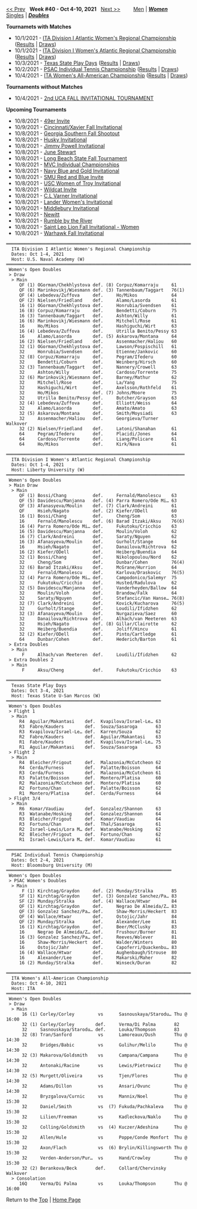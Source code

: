 <a name="top"></a>[<< Prev](women_doubles_2139.md) &nbsp; **Week #40 - Oct 4-10, 2021** &nbsp; [Next >>](women_doubles_2141.md) &nbsp;&nbsp;&nbsp;&nbsp;&nbsp;&nbsp;&nbsp; [Men](./men_doubles_2140.md) &#124; [***Women***](./women_doubles_2140.md) &nbsp;&nbsp;&nbsp;&nbsp;&nbsp; [Singles](./women_singles_2140.md) &#124; [***Doubles***](./women_doubles_2140.md)

**Tournamets with Matches**  
- 10/1/2021 - [ITA Division I Atlantic Women's Regional Championship](#21-03077) ([Results](#21-03077) &#124; <a href="https://colleges.wearecollegetennis.com/competitions/USNavalAcademyW/Tournaments/Overview/EB66D8AE-2B72-4A34-AF59-E6C67DA9A6D8" target="_blank">Draws</a>)  
- 10/1/2021 - [ITA Division I Women's Atlantic Regional Championship](#21-54831) ([Results](#21-54831) &#124; <a href="https://colleges.wearecollegetennis.com/competitions/LibertyUniversityW/Tournaments/Overview/C52564C8-3C18-4053-9A72-29E45A0B7B93" target="_blank">Draws</a>)  
- 10/3/2021 - [Texas State Play Days](#21-09694) ([Results](#21-09694) &#124; <a href="https://colleges.wearecollegetennis.com/competitions/TexasStateUSanMarcosW/Tournaments/Overview/E55B506B-A548-43FC-8A20-46DAF11BD336" target="_blank">Draws</a>)  
- 10/2/2021 - [PSAC Individual Tennis Championship](#21-08096) ([Results](#21-08096) &#124; <a href="https://colleges.wearecollegetennis.com/competitions/BloomsburgUniversityM/Tournaments/Overview/9C9FD25D-5DFE-447C-B77B-66779A3043D4" target="_blank">Draws</a>)  
- 10/4/2021 - [ITA Women's All-American Championship](#21-68261) ([Results](#21-68261) &#124; <a href="https://colleges.wearecollegetennis.com/competitions/ITA/Tournaments/Overview/B19460E5-6590-4ECD-B42F-E38FB40E4E0B" target="_blank">Draws</a>)  

**Tournaments without Matches**  
- 10/4/2021 - <a href="https://colleges.wearecollegetennis.com/competitions/UnivOfCentralArkansasW/Tournaments/Overview/7737FD94-882F-4257-A700-306375BD09EC" target="_blank">2nd UCA FALL INVITATIONAL TOURNAMENT</a>  

**Upcoming Tournaments**  
- 10/8/2021 - <a href="https://colleges.wearecollegetennis.com/competitions/UNCCharlotteW/Tournaments/Overview/928AA6BE-846A-430B-89FA-222F70E8CCBB" target="_blank">49er Invite</a>  
- 10/9/2021 - <a href="https://colleges.wearecollegetennis.com/competitions/UniversityOfCincinnatiW/Tournaments/Overview/B236EDCE-427F-4321-AE87-AD3F3A8FB326" target="_blank">Cincinnati/Xavier Fall Invitational</a>  
- 10/8/2021 - <a href="https://colleges.wearecollegetennis.com/competitions/GeorgiaSouthernUniversityW/Tournaments/Overview/786347CE-968D-49AF-86B6-AE9394B881DC" target="_blank">Georgia Southern Fall Shootout</a>  
- 10/8/2021 - <a href="https://colleges.wearecollegetennis.com/competitions/UniversityOfWashingtonW/Tournaments/Overview/D65D4068-5982-45E7-84BC-99BBD165724E" target="_blank">Husky Invitational</a>  
- 10/8/2021 - <a href="https://colleges.wearecollegetennis.com/competitions/ElonUniversityW/Tournaments/Overview/F4AF6377-B945-4B70-BA5B-A26323CA4E0B" target="_blank">Jimmy Powell Invitational</a>  
- 10/8/2021 - <a href="https://colleges.wearecollegetennis.com/competitions/VanderbiltUniversityW/Tournaments/Overview/572ACF1A-EC23-4778-B429-82AFAA48E432" target="_blank">June Stewart</a>  
- 10/8/2021 - <a href="https://colleges.wearecollegetennis.com/competitions/LongBeachStateUnivW/Tournaments/Overview/2DA2FE11-5CCE-4140-94C9-8E6CB1763488" target="_blank">Long Beach State Fall Tournament</a>  
- 10/8/2021 - <a href="https://colleges.wearecollegetennis.com/competitions/ValparaisoUniversityW/Tournaments/Overview/B904C732-831F-4CCF-A9CB-89AC1D5C58BB" target="_blank">MVC Individual Championships</a>  
- 10/8/2021 - <a href="https://colleges.wearecollegetennis.com/competitions/USNavalAcademyW/Tournaments/Overview/BA928D6A-090B-41A5-8693-10CCFB0E699C" target="_blank">Navy Blue and Gold Invitational</a>  
- 10/8/2021 - <a href="https://colleges.wearecollegetennis.com/competitions/SouthernMethodistUnivW/Tournaments/Overview/4628479A-19D9-4AD2-91AA-D180971411D5" target="_blank">SMU Red and Blue Invite</a>  
- 10/8/2021 - <a href="https://colleges.wearecollegetennis.com/competitions/UniversityOfSouthernCaliforniaW/Tournaments/Overview/204DAA45-DC48-452D-9B49-1BCD4C5EE09F" target="_blank">USC Women of Troy Invitational</a>  
- 10/8/2021 - <a href="https://colleges.wearecollegetennis.com/competitions/NorthwesternUniversityW/Tournaments/Overview/8B95BB2A-65A5-405B-8ED4-06CABB9BE847" target="_blank">Wildcat Invite</a>  
- 10/8/2021 - <a href="https://colleges.wearecollegetennis.com/competitions/RollinsCollegeM/Tournaments/Overview/3CD48F05-0A53-43AA-90D0-6464D0615B24" target="_blank">C.L Varner Invitational</a>  
- 10/8/2021 - <a href="https://colleges.wearecollegetennis.com/competitions/LanderUniversityW/Tournaments/Overview/6053BAF3-4CF6-4203-B383-52C091D412FE" target="_blank">Lander Women's Invitational</a>  
- 10/9/2021 - <a href="https://colleges.wearecollegetennis.com/competitions/MiddleburyCollegeW/Tournaments/Overview/D889F4C1-8A2D-40E4-B0A0-293D735D6889" target="_blank">Middlebury Invitational</a>  
- 10/8/2021 - <a href="https://colleges.wearecollegetennis.com/competitions/SmithCollegeW/Tournaments/Overview/D0EE6286-4362-4A11-82BA-0577E48A7B64" target="_blank">Newitt</a>  
- 10/8/2021 - <a href="https://colleges.wearecollegetennis.com/competitions/NortheasternStateUW/Tournaments/Overview/6CDF33CD-A0E5-4CA9-BD9D-2F5B12B0FE50" target="_blank">Rumble by the River</a>  
- 10/8/2021 - <a href="https://colleges.wearecollegetennis.com/competitions/SaintLeoUniversityW/Tournaments/Overview/CD3EA260-EE7B-4CC4-AEAD-3B2FCD79FEE4" target="_blank">Saint Leo Lion Fall Invitational - Women</a>  
- 10/8/2021 - <a href="https://colleges.wearecollegetennis.com/competitions/UnivOfWisconsinWhitewaterW/Tournaments/Overview/0D92B574-F815-4CD2-9DB5-9DE635B3C608" target="_blank">Warhawk Fall Invitational</a>  

<a name="21-03077"></a>
~~~
═══════════════════════════════════════════════════════════════════════
  ITA Division I Atlantic Women's Regional Championship
  Dates: Oct 1-4, 2021
  Host: U.S. Naval Academy (W)
═══════════════════════════════════════════════════════════════════════
 Women's Open Doubles
 > Draw
  > Main
     QF (1) OGorman/Chekhlystova def. (8) Corpuz/Komarraju     61
     QF (6) Marinkovikj/Wiesmann def. (3) Tannenbaum/Taggart   76(1)
     QF (4) Lebedeva/Zuffova     def.     Ho/Mikos             64
     QF (2) Nielsen/Friedland    def.     Alamo/Lasorda        61
     16 (1) OGorman/Chekhlystova def.     Honrubia/Svendsen    61
     16 (8) Corpuz/Komarraju     def.     Bendetti/Coburn      75
     16 (3) Tannenbaum/Taggart   def.     Ashton/Willy         61
     16 (6) Marinkovikj/Wiesmann def.     Mitchell/Rose        61
     16     Ho/Mikos             def.     Hashiguchi/Wirt      63
     16 (4) Lebedeva/Zuffova     def.     Utrilla Benito/Pessy 63
     16     Alamo/Lasorda        def. (5) Askarova/Montana     64
     16 (2) Nielsen/Friedland    def.     Assenmacher/Haliou   60
     32 (1) OGorman/Chekhlystova def.     Lawson/Pospischill   61
     32     Honrubia/Svendsen    def.     Etienne/Jankovic     60
     32 (8) Corpuz/Komarraju     def.     Pegram/Ifederu       60
     32     Bendetti/Coburn      def.     Weinberg/Hirsch      60
     32 (3) Tannenbaum/Taggart   def.     Nannery/Crowell      63
     32     Ashton/Willy         def.     Cardoso/Torrente     75
     32 (6) Marinkovikj/Wiesmann def.     Barney/Mathur        62
     32     Mitchell/Rose        def.     La/Yang              75
     32     Hashiguchi/Wirt      def.     Axelsson/Rothfeld    61
     32     Ho/Mikos             def. (7) Johns/Moore          75
     32     Utrilla Benito/Pessy def.     Butcher/Grayson      63
     32 (4) Lebedeva/Zuffova     def.     Elliott/Weiss        64
     32     Alamo/Lasorda        def.     Amato/Amato          63
     32 (5) Askarova/Montana     def.     Smith/Moysiadi       63
     32     Assenmacher/Haliou   def.     Georgieva/Turner     Walkover
     32 (2) Nielsen/Friedland    def.     Latoni/Shanahan      61
     64     Pegram/Ifederu       def.     Placidi/Jones        64
     64     Cardoso/Torrente     def.     Liang/Policare       61
     64     Ho/Mikos             def.     Kirk/Nava            61
~~~

<a name="21-54831"></a>
~~~
════════════════════════════════════════════════════════════════════
  ITA Division I Women's Atlantic Regional Championship
  Dates: Oct 1-4, 2021
  Host: Liberty University (W)
════════════════════════════════════════════════════════════════════
 Women's Open Doubles
 > Main Draw
  > Main
     QF (1) Bossi/Chang          def.     Fernald/Manolescu    63
     QF (5) Davidescu/Manjanna   def. (4) Parra Romero/Ode Mi… 63
     QF (3) Afanasyeva/Moulin    def. (7) Clark/Andreini       61
     QF     Hsieh/Nagato         def. (2) Kiefer/ODell         60
     16 (1) Bossi/Chang          def.     Cheng/Som            63
     16     Fernald/Manolescu    def. (6) Barad Itzaki/Aksu    76(6)
     16 (4) Parra Romero/Ode Mi… def.     Fukutoku/Cricchio    63
     16 (5) Davidescu/Manjanna   def.     Moulin/Voloh         62
     16 (7) Clark/Andreini       def.     Saraty/Nguyen        62
     16 (3) Afanasyeva/Moulin    def.     Gurholt/Stange       64
     16     Hsieh/Nagato         def.     Danailova/Richtrova  62
     16 (2) Kiefer/ODell         def.     Heiberg/Buendia      64
     32 (1) Bossi/Chang          def.     Nikolopoulou/Nord    62
     32     Cheng/Som            def.     Dunbar/Cohen         76(4)
     32 (6) Barad Itzaki/Aksu    def.     McGrane/Hurrion      64
     32     Fernald/Manolescu    def.     Karlova/Draskovic    76(5)
     32 (4) Parra Romero/Ode Mi… def.     Campodonico/Salemyr  75
     32     Fukutoku/Cricchio    def.     Husted/Radulova      62
     32 (5) Davidescu/Manjanna   def.     Vanderheyden/Ballow  64
     32     Moulin/Voloh         def.     Brandow/Falk         64
     32     Saraty/Nguyen        def.     Stefancic/Van Hanse… 76(8)
     32 (7) Clark/Andreini       def.     Kovick/Kucharova     76(5)
     32     Gurholt/Stange       def.     Loudili/Ifidzhen     62
     32 (3) Afanasyeva/Moulin    def.     Nurgazieva/Saez      60
     32     Danailova/Richtrova  def.     Alhach/van Meeteren  63
     32     Hsieh/Nagato         def. (8) Gillar/Clairotte     62
     32     Heiberg/Buendia      def.     Joliff/Hincu         61
     32 (2) Kiefer/ODell         def.     Pinto/Cartledge      61
     64     Dunbar/Cohen         def.     Hederich/Barton      61
 > Extra Doubles
  > Main
      F     Alhach/van Meeteren  def.     Loudili/Ifidzhen     62
 > Extra Doubles 2
  > Main
      F     Aksu/Cheng           def.     Fukutoku/Cricchio    63
~~~

<a name="21-09694"></a>
~~~
═══════════════════════════════════════════════════════════
  Texas State Play Days
  Dates: Oct 3-4, 2021
  Host: Texas State U-San Marcos (W)
═══════════════════════════════════════════════════════════
 Women's Open Doubles
 > Flight 1
  > Main
     R4  Aguilar/Makantasi    def.  Kvapilova/Israel-Le… 63
     R3  Fabre/Kauders        def.  Souza/Sasaroga       63
     R3  Kvapilova/Israel-Le… def.  Karren/Souza         62
     R2  Fabre/Kauders        def.  Aguilar/Makantasi    63
     R1  Fabre/Kauders        def.  Kvapilova/Israel-Le… 75
     R1  Aguilar/Makantasi    def.  Souza/Sasaroga       63
 > Flight 2
  > Main
     R4  Bleicher/Frigout     def.  Malazonia/McCutcheon 62
     R4  Cerda/Furness        def.  Palatte/Boisson      64
     R3  Cerda/Furness        def.  Malazonia/McCutcheon 61
     R3  Palatte/Boisson      def.  Montero/Platisa      60
     R2  Malazonia/McCutcheon def.  Montero/Platisa      60
     R2  Fortuno/Chan         def.  Palatte/Boisson      62
     R1  Montero/Platisa      def.  Cerda/Furness        64
 > Flight 3/4
  > Main
     R6  Komar/Vaudiau        def.  Gonzalez/Shannon     63
     R3  Watanabe/Hosking     def.  Gonzalez/Shannon     64
     R3  Bleicher/Frigout     def.  Komar/Vaudiau        64
     R3  Fortuno/Chan         def.  Thal/Sasaroga        61
     R2  Israel-Lewis/Lora M… def.  Watanabe/Hosking     62
     R2  Bleicher/Frigout     def.  Fortuno/Chan         62
     R1  Israel-Lewis/Lora M… def.  Komar/Vaudiau        61
~~~

<a name="21-08096"></a>
~~~
═══════════════════════════════════════════════════════════════
  PSAC Individual Tennis Championship
  Dates: Oct 2-4, 2021
  Host: Bloomsburg University (M)
═══════════════════════════════════════════════════════════════
 Women's Open Doubles
 > PSAC Women's Doubles
  > Main
      F (1) Kirchtag/Graydon     def. (2) Munday/Stralka       85
     SF (1) Kirchtag/Graydon     def. (3) Gonzalez Sanchez/Pa… 83
     SF (2) Munday/Stralka       def. (4) Wallace/Htwar        84
     QF (1) Kirchtag/Graydon     def.     Negrao De Almeida/Z… 83
     QF (3) Gonzalez Sanchez/Pa… def.     Shaw-Morris/Heckert  83
     QF (4) Wallace/Htwar        def.     Ostojic/Jahr         84
     QF (2) Munday/Stralka       def.     Alexander/Lee        81
     16 (1) Kirchtag/Graydon     def.     Beer/McClusky        83
     16     Negrao De Almeida/Z… def.     Frushour/Burner      81
     16 (3) Gonzalez Sanchez/Pa… def.     Reeves/Wolever       81
     16     Shaw-Morris/Heckert  def.     Walder/Winters       80
     16     Ostojic/Jahr         def.     Capoferri/Quackenbu… 83
     16 (4) Wallace/Htwar        def.     Aughenbaugh/Strouse  80
     16     Alexander/Lee        def.     Makarski/Maher       82
     16 (2) Munday/Stralka       def.     Winseck/Duran        82
~~~

<a name="21-68261"></a>
~~~
═══════════════════════════════════════════════════════════════════════════
  ITA Women's All-American Championship
  Dates: Oct 4-10, 2021
  Host: ITA
═══════════════════════════════════════════════════════════════════════════
 Women's Open Doubles
 > Draw
  > Main
      16 (1) Corley/Corley         vs      Sasnouskaya/Starodu… Thu @ 16:00
      32 (1) Corley/Corley        def.     Verma/Di Palma       82
      32     Sasnouskaya/Starodu… def.     Louka/Thompson       83
      32 (8) Tran/Sanford          vs      Lamoreaux/Dush       Thu @ 14:30
      32     Bridges/Babic         vs      Gulihur/Melilo       Thu @ 14:30
      32 (3) Makarova/Goldsmith    vs      Campana/Campana      Thu @ 14:30
      32     Antonaki/Racine       vs      Lewis/Pietrowicz     Thu @ 14:30
      32 (5) Murgett/Oliveira      vs      Tjen/Flores          Thu @ 14:30
      32     Adams/Dillon          vs      Ansari/Ovunc         Thu @ 14:30
      32     Bryzgalova/Curnic     vs      Mannix/Noel          Thu @ 15:30
      32     Daniel/Smith          vs  (7) Fukuda/Pachkaleva    Thu @ 15:30
      32     Lilien/Freeman        vs      Kadleckova/Naklo     Thu @ 15:30
      32     Colling/Goldsmith     vs  (4) Kuczer/Adeshina      Thu @ 15:30
      32     Allen/Hule            vs      Poppe/Conde Monfort  Thu @ 15:30
      32     Axon/Flach            vs  (6) Brylin/Killingsworth Thu @ 15:30
      32     Verden-Anderson/Pur…  vs      Hand/Crowley         Thu @ 15:30
      32 (2) Berankova/Beck       def.     Collard/Chervinsky   Walkover
  > Consolation
     16Q     Verma/Di Palma        vs      Louka/Thompson       Thu @ 16:00
~~~

Return to the [Top](./women_doubles_2140.md) &#124; [Home Page](../../index.md)